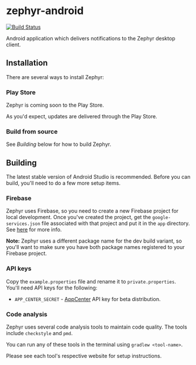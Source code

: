 # zephyr-android

[![Build Status](https://thomasgaubert.visualstudio.com/Zephyr/_apis/build/status/Android%20CI?branchName=master)](https://thomasgaubert.visualstudio.com/Zephyr/_build/latest?definitionId=1&branchName=master)

Android application which delivers notifications to the Zephyr desktop client.

## Installation
There are several ways to install Zephyr:

### Play Store
Zephyr is coming soon to the Play Store.

As you'd expect, updates are delivered through the Play Store.

### Build from source
See *Building* below for how to build Zephyr.

## Building
The latest stable version of Android Studio is recommended. Before you can build, you'll need to do a few more setup items.

### Firebase
Zephyr uses Firebase, so you need to create a new Firebase project for local development. 
Once you've created the project, get the `google-services.json` file associated with that project and put it in the `app` directory.
See [here](https://support.google.com/firebase/answer/7015592?hl=en) for more info.

**Note:** Zephyr uses a different package name for the dev build variant, so you'll want to make sure you have both package names registered to your Firebase project.

### API keys
Copy the `example.properties` file and rename it to `private.properties`. You'll need API keys for the following:

- `APP_CENTER_SECRET` - [AppCenter](https://appcenter.ms) API key for beta distribution.

### Code analysis
Zephyr uses several code analysis tools to maintain code quality. The tools include `checkstyle` and `pmd`.

You can run any of these tools in the terminal using `gradlew <tool-name>`.

Please see each tool's respective website for setup instructions.